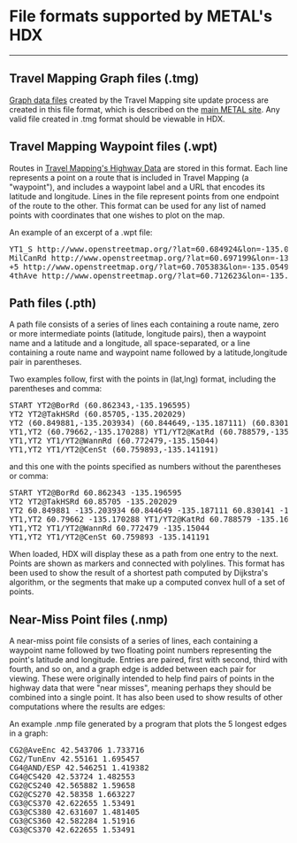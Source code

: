 # File formats supported by METAL's HDX

---

## Travel Mapping Graph files (.tmg)

[Graph data files](http://tm.teresco.org/graphs/) created by the Travel Mapping site update process are created in this file format, which is described on the [main METAL site](http://courses.teresco.org/metal/graph-formats.shtml).  Any valid file created in .tmg format should be viewable in HDX.

## Travel Mapping Waypoint files (.wpt)

Routes in [Travel Mapping's Highway Data](https://github.com/TravelMapping/HighwayData) are stored in this format.  Each line represents a point on a route that is included in Travel Mapping (a "waypoint"), and includes a waypoint label and a URL that encodes its latitude and longitude.  Lines in the file represent points from one endpoint of the route to the other.  This format can be used for any list of named points with coordinates that one wishes to plot on the map.

An example of an excerpt of a .wpt file:

<pre>
YT1_S http://www.openstreetmap.org/?lat=60.684924&lon=-135.059652
MilCanRd http://www.openstreetmap.org/?lat=60.697199&lon=-135.047250
+5 http://www.openstreetmap.org/?lat=60.705383&lon=-135.054932
4thAve http://www.openstreetmap.org/?lat=60.712623&lon=-135.050619
</pre>

## Path files (.pth)

A path file consists of a series of lines each containing a route name, zero or more intermediate points (latitude, longitude pairs), then a waypoint name and a latitude and a longitude, all space-separated, or a line containing a route name and waypoint name followed by a latitude,longitude pair in parentheses.

Two examples follow, first with the points in (lat,lng) format, including the parentheses and comma:

<pre>
START YT2@BorRd (60.862343,-135.196595)
YT2 YT2@TakHSRd (60.85705,-135.202029)
YT2 (60.849881,-135.203934) (60.844649,-135.187111) (60.830141,-135.187454) YT1_N/YT2_N (60.810264,-135.205286)
YT1,YT2 (60.79662,-135.170288) YT1/YT2@KatRd (60.788579,-135.166302)
YT1,YT2 YT1/YT2@WannRd (60.772479,-135.15044)
YT1,YT2 YT1/YT2@CenSt (60.759893,-135.141191)
</pre>

and this one with the points specified as numbers without the parentheses or comma:

<pre>
START YT2@BorRd 60.862343 -135.196595
YT2 YT2@TakHSRd 60.85705 -135.202029
YT2 60.849881 -135.203934 60.844649 -135.187111 60.830141 -135.187454 YT1_N/YT2_N 60.810264 -135.205286
YT1,YT2 60.79662 -135.170288 YT1/YT2@KatRd 60.788579 -135.166302
YT1,YT2 YT1/YT2@WannRd 60.772479 -135.15044
YT1,YT2 YT1/YT2@CenSt 60.759893 -135.141191
</pre>

When loaded, HDX will display these as a path from one entry to the next.  Points are shown as markers and connected with polylines.  This format has been used to show the result of a shortest path computed by Dijkstra's algorithm, or the segments that make up a computed convex hull of a set of points.

## Near-Miss Point files (.nmp)

A near-miss point file consists of a series of lines, each containing a waypoint name followed by two floating point numbers representing the point's latitude and longitude.  Entries are paired, first with second, third with fourth, and so on, and a graph edge is added between each pair for viewing.  These were originally intended to help find pairs of points in the highway data that were "near misses", meaning perhaps they should be combined into a single point.  It has also been used to show results of other computations where the results are edges: 

An example .nmp file generated by a program that plots the 5 longest edges in a graph:

<pre>
CG2@AveEnc 42.543706 1.733716
CG2/TunEnv 42.55161 1.695457
CG4@AND/ESP 42.546251 1.419382
CG4@CS420 42.53724 1.482553
CG2@CS240 42.565882 1.59658
CG2@CS270 42.58358 1.663227
CG3@CS370 42.622655 1.53491
CG3@CS380 42.631607 1.481405
CG3@CS360 42.582284 1.51916
CG3@CS370 42.622655 1.53491
</pre>

